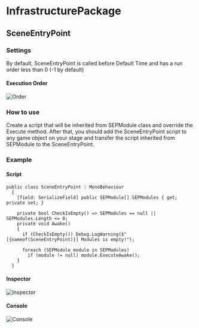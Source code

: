 # InfrastructurePackage
## SceneEntryPoint
### Settings
By default, SceneEntryPoint is called before Default Time and has a run order less than 0 (-1 by default)
#### Execution Order
![Order](https://github.com/user-attachments/assets/3d75e9ec-341f-49be-8209-72683902a7d1)
### How to use
Create a script that will be inherited from SEPModule class and override the Execute method. After that, you should add the SceneEntryPoint script to any game object on your stage and transfer the script inherited from SEPModule to the SceneEntryPoint.
### Example
#### Script
```Csharp
public class SceneEntryPoint : MonoBehaviour
  {
    [field: SerializeField] public SEPModule[] SEPModules { get; private set; }

    private bool CheckIsEmpty() => SEPModules == null || SEPModules.Length <= 0;
    private void Awake()
    {
      if (CheckIsEmpty()) Debug.LogWarning($"[{nameof(SceneEntryPoint)}] Modules is empty!");
      
      foreach (SEPModule module in SEPModules)
        if (module != null) module.ExecuteAwake();
    }
  }
```
#### Inspector
![Inspector](https://github.com/user-attachments/assets/06bfe92e-0f22-47f1-9cfa-a4fd3772c793)
#### Console
![Console](https://github.com/user-attachments/assets/04f56a79-1594-4bc0-b6f9-3328542fa987)
